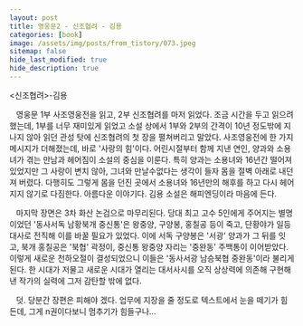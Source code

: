 ```yaml
---
layout: post
title: 영웅문2 - 신조협려 - 김용
categories: [book]
image: /assets/img/posts/from_tistory/073.jpeg
sitemap: false
hide_last_modified: true
hide_description: true
---
```


  




<신조협려\>-김용

  


   영웅문 1부 사조영웅전을 읽고, 2부 신조협려를 마저 읽었다. 조금 시간을 두고 읽으려 했는데, 1부를 너무 재미있게 읽었고 소설 상에서 1부와 2부의 간격이 10년 정도밖에 지나지 않아 읽던 관성 탓에 신조협려의 첫 장을 펼쳐버리고 말았다. 사조영웅전에 한 가지 메시지가 더해졌는데, 바로 '사랑의 힘'이다. 어린시절부터 함께 지낸 연인, 양과와 소용녀가 겪는 만남과 헤어짐이 소설의 중심을 이룬다. 특히 양과는 소용녀와 16년간 떨어져 있었지만 그 사랑이 변치 않아, 그녀와 만날수없다는 생각이 들자 몸을 절벽 아래로 내던져 버렸다. 다행히도 그렇게 몸을 던진 곳에서 소용녀와 16년만의 해후를 하고 다시 헤어지지 않기로 다짐한다. 아름다운 이야기다. 김용 소설은 해피엔딩이라 마음에 든다.

  


   마지막 장면은 3차 화산 논검으로 마무리된다. 당대 최고 고수 5인에게 주어지는 별명이었던 '동사서독 남황북개 중신통'은 왕중양, 구양봉, 홍칠공 등이 죽고, 단황야가 일등대사로 전직해 이를 바꿀 필요가 있었다. 이에 서독 구양봉은 '서광' 양과가 그 뒤를 잇고, 북개 홍칠공은 '북협' 곽정이, 중신통 왕중양 자리는 '중완동' 주백통이 이어받았다. 이렇게 새로운 천하오절이 결성되었으니 이들은 '동사서광 남승북협 중완동'이라 불리게 된다. 한 시대가 저물고 새로운 시대가 열리는 대서사시를 오직 상상력에 의존해 구현해낸 작가의 실력에 그저 감탄할 밖에 없다.

  


   덧. 당분간 장편은 피해야 겠다. 업무에 지장을 줄 정도로 텍스트에서 눈을 떼기가 힘든데, 그게 n권이다보니 멈추기가 힘들구나...

